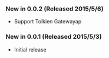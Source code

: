 ### New in 0.0.2 (Released 2015/5/6)
* Support Tolkien Gatewayap

### New in 0.0.1 (Released 2015/5/3)
* Initial release